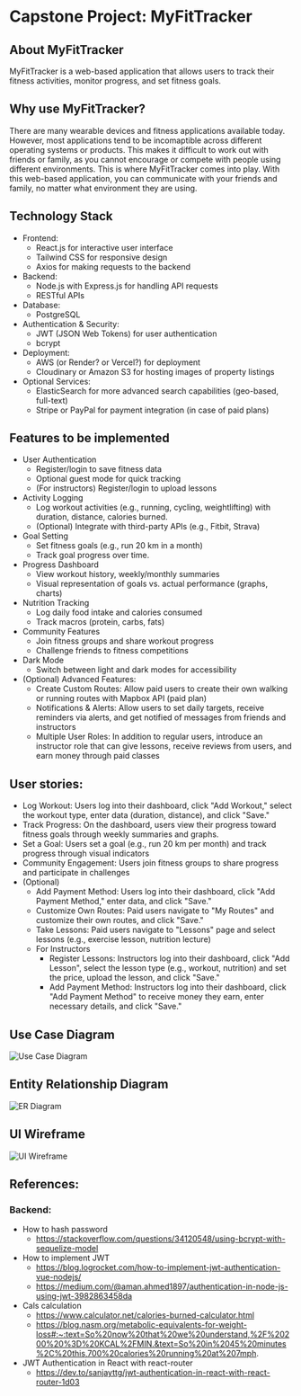 # Capstone Project: MyFitTracker

## About MyFitTracker
MyFitTracker is a web-based application that allows users to track their fitness activities, monitor progress, and set fitness goals.
## Why use MyFitTracker?
There are many wearable devices and fitness applications available today. However, most applications tend to be incomaptible across different operating systems or products. This makes it difficult to work out with friends or family, as you cannot encourage or compete with people using different environments. This is where MyFitTracker comes into play. With this web-based application, you can communicate with your friends and family, no matter what environment they are using.

## Technology Stack
- Frontend: 
    - React.js for interactive user interface
    - Tailwind CSS for responsive design
    - Axios for making requests to the backend 
- Backend:
    - Node.js with Express.js for handling API requests
    - RESTful APIs
- Database:
    - PostgreSQL
- Authentication & Security:
    - JWT (JSON Web Tokens) for user authentication
    - bcrypt
- Deployment:
    - AWS (or Render? or Vercel?) for deployment
    - Cloudinary or Amazon S3 for hosting images of property listings
- Optional Services:
    - ElasticSearch for more advanced search capabilities (geo-based, full-text)
    - Stripe or PayPal for payment integration (in case of paid plans)

## Features to be implemented
- User Authentication
    - Register/login to save fitness data
    - Optional guest mode for quick tracking
    - (For instructors) Register/login to upload lessons
- Activity Logging
    - Log workout activities (e.g., running, cycling, weightlifting) with duration, distance, calories burned.
    - (Optional) Integrate with third-party APIs (e.g., Fitbit, Strava)
- Goal Setting
    - Set fitness goals (e.g., run 20 km in a month)
    - Track goal progress over time.
- Progress Dashboard
    - View workout history, weekly/monthly summaries
    - Visual representation of goals vs. actual performance (graphs, charts)
- Nutrition Tracking
    - Log daily food intake and calories consumed
    - Track macros (protein, carbs, fats)
- Community Features
    - Join fitness groups and share workout progress
    - Challenge friends to fitness competitions
- Dark Mode
    - Switch between light and dark modes for accessibility
- (Optional) Advanced Features:
    - Create Custom Routes: Allow paid users to create their own walking or running routes with Mapbox API (paid plan)
    - Notifications & Alerts: Allow users to set daily targets, receive reminders via alerts, and get notified of messages from friends and instructors
    - Multiple User Roles: In addition to regular users, introduce an instructor role that can give lessons, receive reviews from users, and earn money through paid classes

## User stories:
- Log Workout: Users log into their dashboard, click "Add Workout," select the workout type, enter data (duration, distance), and click "Save."
- Track Progress: On the dashboard, users view their progress toward fitness goals through weekly summaries and graphs.
- Set a Goal: Users set a goal (e.g., run 20 km per month) and track progress through visual indicators
- Community Engagement: Users join fitness groups to share progress and participate in challenges
- (Optional)
    - Add Payment Method: Users log into their dashboard, click "Add Payment Method," enter data, and click "Save."
    - Customize Own Routes: Paid users navigate to "My Routes" and customize their own routes, and click "Save."
    - Take Lessons: Paid users navigate to "Lessons" page and select lessons (e.g., exercise lesson, nutrition lecture)
    - For Instructors
        - Register Lessons: Instructors log into their dashboard, click "Add Lesson", select the lesson type (e.g., workout, nutrition) and set the price, upload the lesson, and click "Save."
        - Add Payment Method: Instructors log into their dashboard, click "Add Payment Method" to receive money they earn, enter necessary details, and click "Save."

## Use Case Diagram
![Use Case Diagram](./images/UseCaseDiagram.svg)

## Entity Relationship Diagram
![ER Diagram](./images/ERDDiagram.svg)

## UI Wireframe
![UI Wireframe](./images/UI_wireframe.svg)

## References:
### Backend:
- How to hash password
    - https://stackoverflow.com/questions/34120548/using-bcrypt-with-sequelize-model
- How to implement JWT
    - https://blog.logrocket.com/how-to-implement-jwt-authentication-vue-nodejs/
    - https://medium.com/@aman.ahmed1897/authentication-in-node-js-using-jwt-3982863458da
- Cals calculation
    - https://www.calculator.net/calories-burned-calculator.html
    - https://blog.nasm.org/metabolic-equivalents-for-weight-loss#:~:text=So%20now%20that%20we%20understand,%2F%20200%20%3D%20KCAL%2FMIN.&text=So%20in%2045%20minutes%2C%20this,700%20calories%20running%20at%207mph.
- JWT Authentication in React with react-router
    - https://dev.to/sanjayttg/jwt-authentication-in-react-with-react-router-1d03

